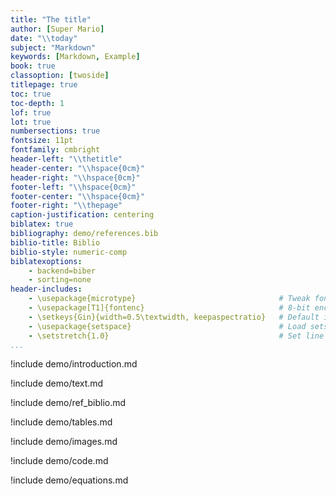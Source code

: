 ```yaml
---
title: "The title"
author: [Super Mario]
date: "\\today"
subject: "Markdown"
keywords: [Markdown, Example]
book: true
classoption: [twoside]
titlepage: true
toc: true
toc-depth: 1
lof: true
lot: true
numbersections: true
fontsize: 11pt
fontfamily: cmbright
header-left: "\\thetitle"
header-center: "\\hspace{0cm}"
header-right: "\\hspace{0cm}"
footer-left: "\\hspace{0cm}"
footer-center: "\\hspace{0cm}"
footer-right: "\\thepage"
caption-justification: centering
biblatex: true
bibliography: demo/references.bib
biblio-title: Biblio
biblio-style: numeric-comp
biblatexoptions:
    - backend=biber
    - sorting=none
header-includes:
    - \usepackage{microtype}                                # Tweak font spacing for aesthetics
    - \usepackage[T1]{fontenc}                              # 8-bit encoding with 256 glyphs
    - \setkeys{Gin}{width=0.5\textwidth, keepaspectratio}   # Default image width and aspec ratio
    - \usepackage{setspace}                                 # Load setspace package
    - \setstretch{1.0}                                      # Set line spacing to 1.0 (single line spacing)
...
```



!include demo/introduction.md

!include demo/text.md

!include demo/ref_biblio.md

!include demo/tables.md

!include demo/images.md

!include demo/code.md

!include demo/equations.md

<!-- \printbibliography[title=Biblio, heading=bibintoc] -->
<!-- # Biblio -->